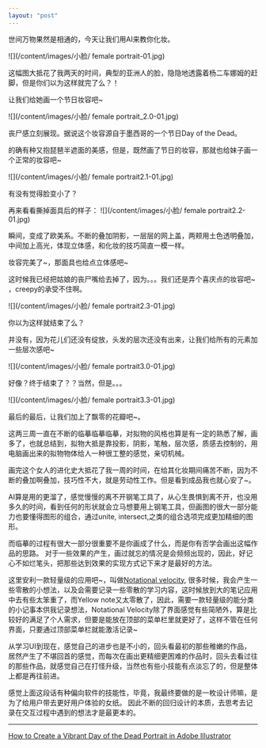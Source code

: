```yaml
---
layout: "post"
---
```


世间万物果然是相通的，今天让我们用AI来教你化妆。


![](/content/images/小脸/ female portrait-01.jpg)

这幅图大抵花了我两天的时间，典型的亚洲人的脸，隐隐地透露着杨二车娜姆的赶脚，但是你们以为这样就完了么？！

让我们给她画一个节日妆容吧~

![](/content/images/小脸/ female portrait_2.0-01.jpg)


丧尸感立刻展现。据说这个妆容源自于墨西哥的一个节日Day of the Dead。

的确有种又抱琵琶半遮面的美感，但是，既然画了节日的妆容，那就也给妹子画一个正常的妆容吧~

![](/content/images/小脸/ female portrait2.1-01.jpg)

有没有觉得脸变小了？ 

再来看看撕掉面具后的样子： 
![](/content/images/小脸/ female portrait2.2-01.jpg)

瞬间，变成了欧美系。不断的叠加阴影，一层层的网上盖，两颊用土色透明叠加，中间加上高光，体现立体感，和化妆的技巧简直一模一样。

妆容完美了~，那面具也给点立体感吧~

这时候我已经把姑娘的丧尸嘴给去掉了，因为。。。我们还是弄个喜庆点的妆容吧~ ，creepy的承受不住啊。

![](/content/images/小脸/ female portrait2.3-01.jpg)

你以为这样就结束了么？

并没有，因为花儿们还没有绽放，头发的层次还没有出来，让我们给所有的元素加一些层次感吧~

![](/content/images/小脸/ female portrait3.0-01.jpg)


好像？终于结束了？？当然，但是。。。

![](/content/images/小脸/ female portrait3.3-01.jpg)

最后的最后，让我们加上了飘零的花瓣吧~。


这两三周一直在不断的临摹临摹临摹，对拟物的风格也算是有一定的熟悉了解，画多了，也就总结到，拟物大抵是靠投影，阴影，笔触，层次感，质感去控制的，用电脑画出来的拟物物体给人一种很工整的感觉，亲切机械。 


画完这个女人的进化史大抵花了我一周的时间，在给其化妆期间痛苦不断，因为不断的叠加啊叠加，技巧性不大，就是劳动性工作。但是看到成品我也就心安了~。


AI算是用的更溜了，感觉慢慢的离不开钢笔工具了，从心生畏惧到离不开，也没用多久的时间，看到任何的形状就会立马想要用上钢笔工具，但画图的很大一部分能力也要懂得图形的组合，通过unite, intersect,之类的组合选项完成更加精细的图形。 

而临摹的过程有很大一部分很重要不是你画成了什么，而是你有否学会画出这幅作品的思路。 对于一些效果的产生，画过就忘的情况是会频频出现的，因此，好记心不如烂笔头，把那些达到效果的实现方式记下来才是最好的方法。 

这里安利一款轻量级的应用吧~，叫做[Notational velocity](http://notational.net), 很多时候，我会产生一些零散的小想法，以及会需要记录一些零散的学习内容，这时候放到大的笔记应用中去有些太笨重了，而Yellow note又太零散了，因此，需要一款轻量级的能分类的小记事本供我记录想法，Notational Velocity除了界面感觉有些简陋外，算是比较好的满足了个人需求，但要是能放在顶部的菜单栏里就更好了，这样不管在任何界面，只要通过顶部菜单栏就能激活记录~

从学习UI到现在，感觉自己的进步也是不小的，回头看最初的那些稚嫩的作品，居然产生了不堪回首的感觉，而每次在画出更精细更困难的作品时，回头去看过往的那些作品，就感觉自己在打怪升级，当然也有些小技能有点淡忘了的，但是整体上都是再往前进。 

感觉上面这段话有种偏向软件的技能性，毕竟，我最终要做的是一枚设计师嘛，是为了给用户带去更好用户体验的女纸。 因此不断的回归设计的本质，去思考去记录在交互过程中遇到的想法才是最更本的。 



*********************

[How to Create a Vibrant Day of the Dead Portrait in Adobe Illustrator](http://design.tutsplus.com/tutorials/how-to-create-a-vibrant-day-of-the-dead-portrait-in-adobe-illustrator--cms-25080)


